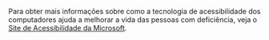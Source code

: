 Para obter mais informações sobre como a tecnologia de acessibilidade dos computadores ajuda a melhorar a vida das pessoas com deficiência, veja o [Site de Acessibilidade da Microsoft](http://go.microsoft.com/fwlink/?LinkId=8431).